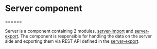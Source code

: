 # Server component
======

Server is a component containing 2 modules, [server-import](import)  and [server-export](export). 
The component is responsible for handling the data on the server side and exporting them via REST API defined in the [server-export](export).

